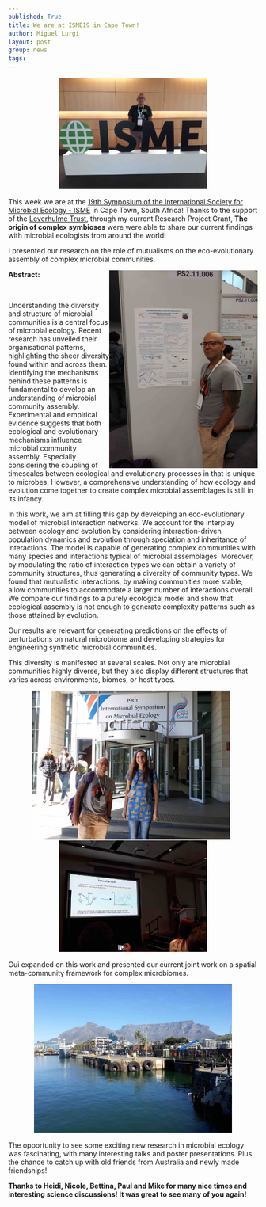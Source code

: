 ```yaml
---
published: True
title: We are at ISME19 in Cape Town!
author: Miguel Lurgi
layout: post
group: news
tags: 
---
```

<p style="text-align:center;"><img src="/static/img/pub/2024_ISME-1.jpg" alt="IMEDEA" class="img-fluid" width="300"></p>
  
This week we are at the [19th Symposium of the International Society for Microbial Ecology - ISME](https://isme19.isme-microbes.org/) in Cape Town, South Africa! Thanks to the support of the [Leverhulme Trust](https://www.leverhulme.ac.uk/), through my current Research Project Grant, **The origin of complex symbioses** were were able to share our current findings with microbial ecologists from around the world!

I presented our research on the role of mutualisms on the eco-evolutionary assembly of complex microbial communities. 

<img style="float: right;" src="/static/img/pub/2024_ISME-3.jpg" alt="IMEDEA" class="img-fluid" width="300">

**Abstract:**
<p>&nbsp;</p>
Understanding the diversity and structure of microbial communities is a central focus of microbial ecology. Recent research has unveiled their organisational patterns, highlighting the sheer diversity found within and across them. Identifying the mechanisms behind these patterns is fundamental to develop an understanding of microbial community assembly. Experimental and empirical evidence suggests that both ecological and evolutionary mechanisms influence microbial community assembly. Especially considering the coupling of timescales between ecological and evolutionary processes in that is unique to microbes. However, a comprehensive understanding of how ecology and evolution come together to create complex microbial assemblages is still in its infancy.
 
In this work, we aim at filling this gap by developing an eco-evolutionary model of microbial interaction networks. We account for the interplay between ecology and evolution by considering interaction-driven population dynamics and evolution through speciation and inheritance of interactions. The model is capable of generating complex communities with many species and interactions typical of microbial assemblages. Moreover, by modulating the ratio of interaction types we can obtain a variety of community structures, thus generating a diversity of community types. We found that mutualistic interactions, by making communities more stable, allow communities to accommodate a larger number of interactions overall. We compare our findings to a purely ecological model and show that ecological assembly is not enough to generate complexity patterns such as those attained by evolution.
 
Our results are relevant for generating predictions on the effects of perturbations on natural microbiome and developing strategies for engineering synthetic microbial communities.

This diversity is manifested at several scales. Not only are microbial communities highly diverse, but they also display different structures that varies across environments, biomes, or host types.

<p style="text-align:center;"><img src="/static/img/pub/2024_ISME-4.jpg" alt="IMEDEA" class="img-fluid" width="400"> &nbsp; <img src="/static/img/pub/2024_ISME-2.jpg" alt="IMEDEA" class="img-fluid" width="300"></p>

Gui expanded on this work and presented our current joint work on a spatial meta-community framework for complex microbiomes.

<p style="text-align:center;"><img src="/static/img/pub/2024_ISME-5.jpg" alt="IMEDEA" class="img-fluid" width="400"></p>

The opportunity to see some exciting new research in microbial ecology was fascinating, with many interesting talks and poster presentations. Plus the chance to catch up with old friends from Australia and newly made friendships!

**Thanks to Heidi, Nicole, Bettina, Paul and Mike for many nice times and interesting science discussions! It was great to see many of you again!**
